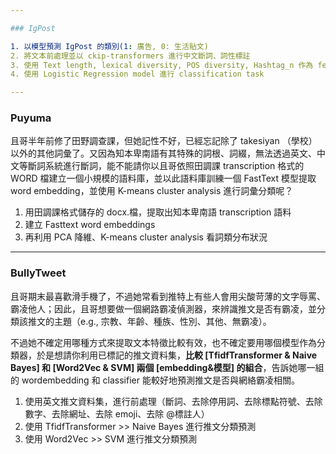 ```yaml
---

### IgPost

1. 以模型預測 IgPost 的類別(1: 廣告, 0: 生活貼文)
2. 將文本前處理並以 ckip-transformers 進行中文斷詞、詞性標註
3. 使用 Text length, lexical diversity, POS diversity, Hashtag_n 作為 features
4. 使用 Logistic Regression model 進行 classification task

---
```


### Puyuma

且哥半年前修了田野調查課，但她記性不好，已經忘記除了 takesiyan （學校）以外的其他詞彙了。又因為知本卑南語有其特殊的詞根、詞綴，無法透過英文、中文等斷詞系統進行斷詞，能不能請你以且哥依照田調課 transcription 格式的 WORD 檔建立一個小規模的語料庫，並以此語料庫訓練一個 FastText 模型提取 word embedding，並使用 K-means cluster analysis 進行詞彙分類呢？

1. 用田調課格式儲存的 docx.檔，提取出知本卑南語 transcription 語料
2. 建立 Fasttext word embeddings
3. 再利用 PCA 降維、K-means cluster analysis 看詞類分布狀況

---

### BullyTweet

且哥期末最喜歡滑手機了，不過她常看到推特上有些人會用尖酸苛薄的文字辱罵、霸凌他人；因此，且哥想要做一個網路霸凌偵測器，來辨識推文是否有霸凌，並分類該推文的主題（e.g., 宗教、年齡、種族、性別、其他、無霸凌）。

不過她不確定用哪種方式來提取文本特徵比較有效，也不確定要用哪個模型作為分類器，於是想請你利用已標記的推文資料集，**比較 [TfidfTransformer & Naive Bayes] 和 [Word2Vec & SVM] 兩個 [embedding&模型] 的組合**，告訴她哪一組的 wordembedding 和 classifier 能較好地預測推文是否與網絡霸凌相關。

1. 使用英文推文資料集，進行前處理（斷詞、去除停用詞、去除標點符號、去除數字、去除網址、去除 emoji、去除 @標註人）
2. 使用 TfidfTransformer >> Naive Bayes 進行推文分類預測
3. 使用 Word2Vec >> SVM 進行推文分類預測

